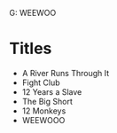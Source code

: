 G: WEEWOO
# Titles

- A River Runs Through It
- Fight Club
- 12 Years a Slave
- The Big Short
- 12 Monkeys
- WEEWOOO
